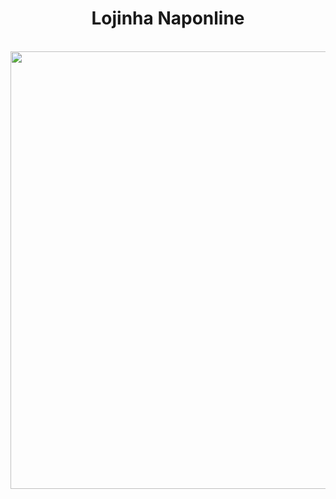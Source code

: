 <div align="center">
  <h1 align="center"> Lojinha Naponline </h1>
  <br>
  <img align="center" src="https://user-images.githubusercontent.com/102121711/194582070-92a705e7-b33c-4571-8754-5d9323c30c19.jpg" width="700px"/><br>
</div> 
